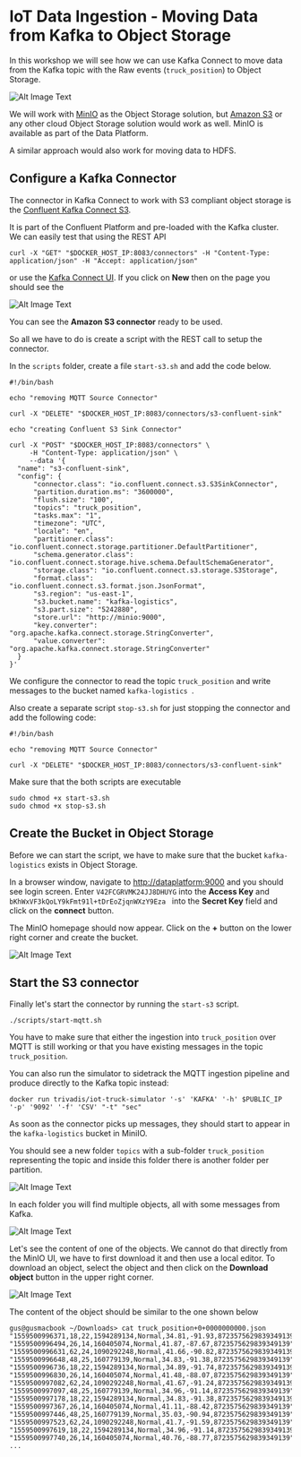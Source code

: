 # IoT Data Ingestion - Moving Data from Kafka to Object Storage

In this workshop we will see how we can use Kafka Connect to move data from the Kafka topic with the Raw events (`truck_position`) to Object Storage.  

![Alt Image Text](./images/kafka-connect-s3-overview.png "Minio list objects")

We will work with [MinIO](https://min.io/) as the Object Storage solution, but [Amazon S3](https://aws.amazon.com/s3/) or any other cloud Object Storage solution would work as well.
MinIO is available as part of the Data Platform. 

A similar approach would also work for moving data to HDFS.

## Configure a Kafka Connector

The connector in Kafka Connect to work with S3 compliant object storage is the [Confluent Kafka Connect S3](https://docs.confluent.io/current/connect/kafka-connect-s3/index.html). 

It is part of the Confluent Platform and pre-loaded with the Kafka cluster. We can easily test that using the REST API 

```
curl -X "GET" "$DOCKER_HOST_IP:8083/connectors" -H "Content-Type: application/json" -H "Accept: application/json"
```

or use the [Kafka Connect UI](http://dataplatform:28103/#/cluster/kafka-connect-1). If you click on **New** then on the page you should see the 

![Alt Image Text](./images/kafka-connect-ui-new-connector.png "Minio list objects") 

You can see the **Amazon S3 connector** ready to be used. 

So all we have to do is create a script with the REST call to setup the connector. 

In the `scripts` folder, create a file `start-s3.sh` and add the code below.  

```
#!/bin/bash

echo "removing MQTT Source Connector"

curl -X "DELETE" "$DOCKER_HOST_IP:8083/connectors/s3-confluent-sink"

echo "creating Confluent S3 Sink Connector"

curl -X "POST" "$DOCKER_HOST_IP:8083/connectors" \
     -H "Content-Type: application/json" \
     --data '{
  "name": "s3-confluent-sink",
  "config": {
      "connector.class": "io.confluent.connect.s3.S3SinkConnector",
      "partition.duration.ms": "3600000",
      "flush.size": "100",
      "topics": "truck_position",
      "tasks.max": "1",
      "timezone": "UTC",
      "locale": "en",
      "partitioner.class": "io.confluent.connect.storage.partitioner.DefaultPartitioner",
      "schema.generator.class": "io.confluent.connect.storage.hive.schema.DefaultSchemaGenerator",
      "storage.class": "io.confluent.connect.s3.storage.S3Storage",
      "format.class": "io.confluent.connect.s3.format.json.JsonFormat",
      "s3.region": "us-east-1",
      "s3.bucket.name": "kafka-logistics",
      "s3.part.size": "5242880",
      "store.url": "http://minio:9000",
      "key.converter": "org.apache.kafka.connect.storage.StringConverter",
      "value.converter": "org.apache.kafka.connect.storage.StringConverter"
  }
}'
```

We configure the connector to read the topic `truck_position` and write messages to the bucket named `kafka-logistics `. 

Also create a separate script `stop-s3.sh` for just stopping the connector and add the following code:

```
#!/bin/bash

echo "removing MQTT Source Connector"

curl -X "DELETE" "$DOCKER_HOST_IP:8083/connectors/s3-confluent-sink"
```

Make sure that the both scripts are executable

```
sudo chmod +x start-s3.sh
sudo chmod +x stop-s3.sh
```

## Create the Bucket in Object Storage

Before we can start the script, we have to make sure that the bucket `kafka-logistics` exists in Object Storage. 

In a browser window, navigate to <http://dataplatform:9000> and you should see login screen. Enter `V42FCGRVMK24JJ8DHUYG` into the **Access Key** and  `bKhWxVF3kQoLY9kFmt91l+tDrEoZjqnWXzY9Eza ` into the **Secret Key** field and click on the **connect** button.  

The MinIO homepage should now appear. Click on the **+** button on the lower right corner and create the bucket.

![Alt Image Text](./images/minio-create-bucket.png "Minio create bucket") 

## Start the S3 connector

Finally let's start the connector by running the `start-s3` script.

```
./scripts/start-mqtt.sh
```

You have to make sure that either the ingestion into `truck_position` over MQTT is still working or that you have existing messages in the topic `truck_position`. 

You can also run the simulator to sidetrack the MQTT ingestion pipeline and produce directly to the Kafka topic instead:

```
docker run trivadis/iot-truck-simulator '-s' 'KAFKA' '-h' $PUBLIC_IP '-p' '9092' '-f' 'CSV' "-t" "sec"
```

As soon as the connector picks up messages, they should start to appear in the `kafka-logistics` bucket in MiniIO. 

You should see a new folder `topics` with a sub-folder `truck_position` representing the topic and inside this folder there is another folder per partition. 

![Alt Image Text](./images/minio-folders.png "Minio create bucket")

In each folder you will find multiple objects, all with some messages from Kafka. 

![Alt Image Text](./images/minio-objects.png "Minio create bucket")

Let's see the content of one of the objects. We cannot do that directly from the MinIO UI, we have to first download it and then use a local editor. To download an object, select the object and then click on the **Download object** button in the upper right corner.

![Alt Image Text](./images/minio-download-file.png "Minio create bucket")

The content of the object should be similar to the one shown below

```
gus@gusmacbook ~/Downloads> cat truck_position+0+0000000000.json
"1559500996371,18,22,1594289134,Normal,34.81,-91.93,8723575629839349139"
"1559500996494,26,14,160405074,Normal,41.87,-87.67,8723575629839349139"
"1559500996631,62,24,1090292248,Normal,41.66,-90.82,8723575629839349139"
"1559500996648,48,25,160779139,Normal,34.83,-91.38,8723575629839349139"
"1559500996736,18,22,1594289134,Normal,34.89,-91.74,8723575629839349139"
"1559500996830,26,14,160405074,Normal,41.48,-88.07,8723575629839349139"
"1559500997082,62,24,1090292248,Normal,41.67,-91.24,8723575629839349139"
"1559500997097,48,25,160779139,Normal,34.96,-91.14,8723575629839349139"
"1559500997178,18,22,1594289134,Normal,34.83,-91.38,8723575629839349139"
"1559500997367,26,14,160405074,Normal,41.11,-88.42,8723575629839349139"
"1559500997446,48,25,160779139,Normal,35.03,-90.94,8723575629839349139"
"1559500997523,62,24,1090292248,Normal,41.7,-91.59,8723575629839349139"
"1559500997619,18,22,1594289134,Normal,34.96,-91.14,8723575629839349139"
"1559500997740,26,14,160405074,Normal,40.76,-88.77,8723575629839349139"
...
```

